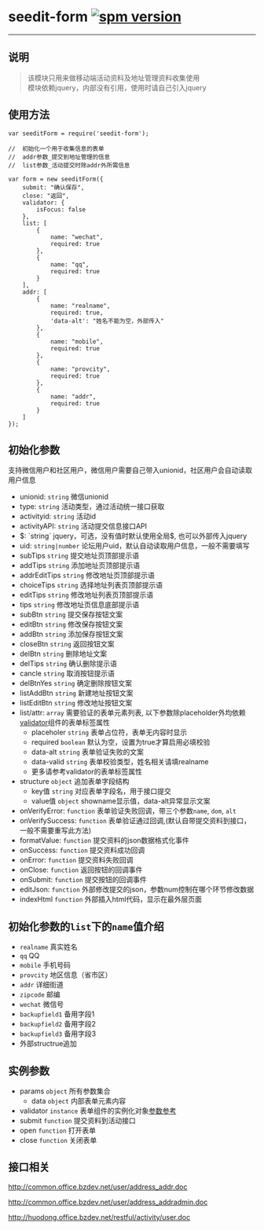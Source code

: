 # seedit-form [![spm version](https://moekit.com/badge/seedit-form)](https://moekit.com/package/seedit-form)

---

## 说明
> 该模块只用来做移动端活动资料及地址管理资料收集使用  
> 模块依赖jquery，内部没有引用，使用时请自己引入jquery

## 使用方法
```
var seeditForm = require('seedit-form');

//  初始化一个用于收集信息的表单
//  addr参数_提交到地址管理的信息
//  list参数_活动提交时除addr外所需信息 

var form = new seeditForm({
	submit: "确认保存",
	close: "返回",
	validator: {
		isFocus: false
	},
	list: [
		{
			name: "wechat",
			required: true
		},
		{
			name: "qq",
			required: true
		}
	],
	addr: [
		{
			name: "realname",
			required: true,
			'data-alt': "姓名不能为空，外部传入"
		},
		{
			name: "mobile",
			required: true
		},
		{
			name: "provcity",
			required: true
		},
		{
			name: "addr",
			required: true
		}
	]
});
```

## 初始化参数
支持微信用户和社区用户，微信用户需要自己带入unionid，社区用户会自动读取用户信息

+ unionid:         `string` 微信unionid
+ type:            `string` 活动类型，通过活动统一接口获取
+ activityid:      `string` 活动id
+ activityAPI:	   `string` 活动提交信息接口API
+ $:               `string` jquery，可选，没有值时默认使用全局$, 也可以外部传入jquery
+ uid:             `string|number` 论坛用户uid，默认自动读取用户信息，一般不需要填写
+ subTips          `string` 提交地址页顶部提示语
+ addTips          `string` 添加地址页顶部提示语
+ addrEditTips     `string` 修改地址页顶部提示语
+ choiceTips       `string` 选择地址列表页顶部提示语
+ editTips         `string` 修改地址列表页顶部提示语
+ tips             `string` 修改地址页信息底部提示语
+ subBtn           `string` 提交保存按钮文案
+ editBtn          `string` 修改保存按钮文案
+ addBtn           `string` 添加保存按钮文案
+ closeBtn		   `string` 返回按钮文案
+ delBtn		   `string` 删除地址文案
+ delTips		   `string` 确认删除提示语
+ cancle		   `string` 取消按钮提示语
+ delBtnYes		   `string` 确定删除按钮文案
+ listAddBtn	   `string` 新建地址按钮文案
+ listEditBtn	   `string` 修改地址按钮文案
+ list/attr:       `array` 需要验证的表单元素列表, 以下参数除placeholder外均依赖[validator](https://moekit.com/package/validator)组件的表单标签属性
	+ placeholer   `string`  表单占位符，表单无内容时显示
	+ required     `boolean` 默认为空，设置为true才算启用必填校验
	+ data-alt     `string` 表单验证失败的文案
	+ data-valid   `string` 表单校验类型，姓名相关请填realname
	+ 更多请参考validator的表单标签属性
+ structure        `object` 追加表单字段结构
	+ key值        `string` 对应表单字段名，用于接口提交
	+ value值      `object` showname显示值，data-alt异常显示文案
+ onVerifyError:   `function` 表单验证失败回调，带三个参数`name`, `dom`, `alt`
+ onVerifySuccess: `function` 表单验证通过回调,(默认自带提交资料到接口，一般不需要重写此方法)
+ formatValue:     `function` 提交资料的json数据格式化事件
+ onSuccess:         `function` 提交资料成功回调
+ onError:       `function` 提交资料失败回调
+ onClose:         `function` 返回按钮的回调事件
+ onSubmit:        `function` 提交按钮的回调事件
+ editJson:        `function` 外部修改提交的json，参数num控制在哪个环节修改数据
+ indexHtml		   `function` 外部插入html代码，显示在最外层页面

## 初始化参数的`list`下的`name`值介绍
+ `realname`     真实姓名
+ `qq`           QQ
+ `mobile`       手机号码
+ `provcity`     地区信息（省市区）
+ `addr`         详细街道
+ `zipcode`      邮编
+ `wechat`       微信号
+ `backupfield1` 备用字段1
+ `backupfield2` 备用字段2
+ `backupfield3` 备用字段3
+ 外部structrue追加

## 实例参数
+ params `object` 所有参数集合
	+ data `object` 内部表单元素内容
+ validator `instance` 表单组件的实例化对象[参数参考](https://moekit.com/package/validator)
+ submit `function` 提交资料到活动接口
+ open `function` 打开表单
+ close `function` 关闭表单
			
## 接口相关
http://common.office.bzdev.net/user/address_addr.doc

http://common.office.bzdev.net/user/address_addradmin.doc

http://huodong.office.bzdev.net/restful/activity/user.doc